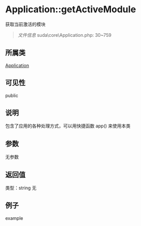 # Application::getActiveModule
获取当前激活的模块
> *文件信息* suda\core\Application.php: 30~759
## 所属类 

[Application](../Application.md)

## 可见性

  public  
## 说明


包含了应用的各种处理方式，可以用快捷函数 app() 来使用本类


## 参数

无参数

## 返回值
类型：string
无

## 例子

example